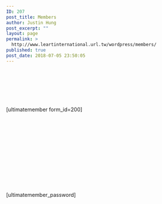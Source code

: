 ```yaml
---
ID: 207
post_title: Members
author: Justin Hung
post_excerpt: ""
layout: page
permalink: >
  http://www.leartinternational.url.tw/wordpress/members/
published: true
post_date: 2018-07-05 23:50:05
---
```

<div id="pl-207"  class="panel-layout" ><div id="pg-207-0"  class="panel-grid panel-has-style" ><div style="padding: 100px 0; " data-overlay="true" class="panel-row-style panel-row-style-for-207-0" ><div id="pgc-207-0-0"  class="panel-grid-cell"  data-weight="1" ><div id="panel-207-0-0-0" class="so-panel widget widget_sow-editor panel-first-child panel-last-child" data-index="0" ><div class="so-widget-sow-editor so-widget-sow-editor-base">
<div class="siteorigin-widget-tinymce textwidget">
	[ultimatemember form_id=200]</div>
</div></div></div></div></div><div id="pg-207-1"  class="panel-grid panel-has-style" ><div style="padding: 100px 0; " data-overlay="true" class="panel-row-style panel-row-style-for-207-1" ><div id="pgc-207-1-0"  class="panel-grid-cell"  data-weight="1" ><div id="panel-207-1-0-0" class="so-panel widget widget_sow-editor panel-first-child panel-last-child" data-index="1" data-style="{&quot;background_image_attachment&quot;:false,&quot;background_display&quot;:&quot;tile&quot;,&quot;content_alignment&quot;:&quot;left&quot;,&quot;title_color&quot;:&quot;#443f3f&quot;,&quot;headings_color&quot;:&quot;#443f3f&quot;}" ><div style="text-align: left;" data-title-color="#443f3f" data-headings-color="#443f3f" class="panel-widget-style panel-widget-style-for-207-1-0-0" ><div class="so-widget-sow-editor so-widget-sow-editor-base">
<div class="siteorigin-widget-tinymce textwidget">
	<p>[ultimatemember_password]</p>
</div>
</div></div></div></div></div></div></div>